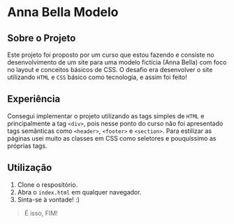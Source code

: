 # Anna Bella Modelo
## Sobre o Projeto
Este projeto foi proposto por um curso que estou fazendo e consiste no desenvolvimento de um site para uma modelo fictícia (Anna Bella) com foco no layout e conceitos básicos de CSS. O desafio era desenvolver o site utilizando `HTML` e `CSS` básico como tecnologia, e assim foi feito!
## Experiência 
Consegui implementar o projeto utilizando as tags simples de `HTML` e principalmente a tag `<div>`, pois nesse ponto do curso não foi apresentado tags semânticas como `<header>`, `<footer>` e `<section>`.
Para estilizar as páginas usei muito as classes em CSS como seletores e pouquíssimo as próprias tags.
## Utilização
1. Clone o respositório.
2. Abra o `index.html` em qualquer navegador.
3. Sinta-se à vontade! :)
> É isso, FIM!
